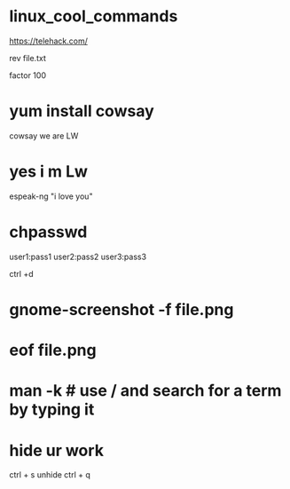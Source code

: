 # linux_cool_commands

https://telehack.com/

rev file.txt

factor 100

# yum install cowsay
cowsay we are LW

# yes i m Lw

espeak-ng "i love you"

# chpasswd
user1:pass1
user2:pass2
user3:pass3

ctrl +d

# gnome-screenshot -f file.png

# eof file.png

# man -k <insert keyword>   # use / and search for a term by typing it

# hide ur work
ctrl + s
unhide
ctrl + q

